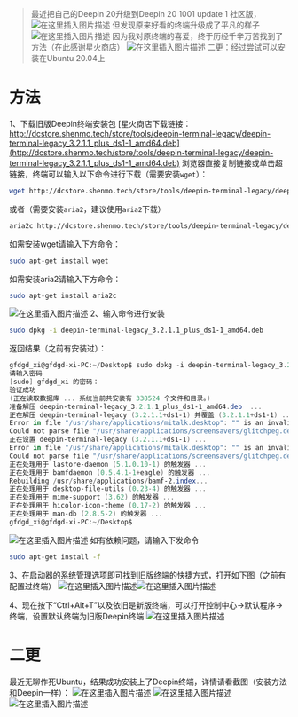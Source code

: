 > 最近把自己的Deepin 20升级到Deepin 20 1001 update 1 社区版，
> ![在这里插入图片描述](https://img-blog.csdnimg.cn/20200828191414860.png?x-oss-process=image/watermark,type_ZmFuZ3poZW5naGVpdGk,shadow_10,text_aHR0cHM6Ly9ibG9nLmNzZG4ubmV0L3dlaXhpbl80NjQwMzQ4Mw==,size_16,color_FFFFFF,t_70#pic_center)
> 但发现原来好看的终端升级成了平凡的样子
> ![在这里插入图片描述](https://img-blog.csdnimg.cn/20200828191528389.png?x-oss-process=image/watermark,type_ZmFuZ3poZW5naGVpdGk,shadow_10,text_aHR0cHM6Ly9ibG9nLmNzZG4ubmV0L3dlaXhpbl80NjQwMzQ4Mw==,size_16,color_FFFFFF,t_70#pic_center)
> 因为我对原终端的喜爱，终于历经千辛万苦找到了方法（在此感谢星火商店）
> ![在这里插入图片描述](https://img-blog.csdnimg.cn/20200828191724495.png?x-oss-process=image/watermark,type_ZmFuZ3poZW5naGVpdGk,shadow_10,text_aHR0cHM6Ly9ibG9nLmNzZG4ubmV0L3dlaXhpbl80NjQwMzQ4Mw==,size_16,color_FFFFFF,t_70#pic_center)
> 二更：经过尝试可以安装在Ubuntu 20.04上

# 方法

1、下载旧版Deepin终端安装包
[星火商店下载链接：http://dcstore.shenmo.tech/store/tools/deepin-terminal-legacy/deepin-terminal-legacy_3.2.1.1_plus_ds1-1_amd64.deb](http://dcstore.shenmo.tech/store/tools/deepin-terminal-legacy/deepin-terminal-legacy_3.2.1.1_plus_ds1-1_amd64.deb)
浏览器直接复制链接或单击超链接，终端可以输入以下命令进行下载（需要安装`wget`）：

```bash
wget http://dcstore.shenmo.tech/store/tools/deepin-terminal-legacy/deepin-terminal-legacy_3.2.1.1_plus_ds1-1_amd64.deb
```
或者（需要安装`aria2`，建议使用`aria2`下载）

```bash
aria2c http://dcstore.shenmo.tech/store/tools/deepin-terminal-legacy/deepin-terminal-legacy_3.2.1.1_plus_ds1-1_amd64.deb
```
如需安装wget请输入下方命令：

```bash
sudo apt-get install wget
```
如需安装aria2请输入下方命令：

```bash
sudo apt-get install aria2c
```
![在这里插入图片描述](https://img-blog.csdnimg.cn/2020082819295937.png?x-oss-process=image/watermark,type_ZmFuZ3poZW5naGVpdGk,shadow_10,text_aHR0cHM6Ly9ibG9nLmNzZG4ubmV0L3dlaXhpbl80NjQwMzQ4Mw==,size_16,color_FFFFFF,t_70#pic_center)
2、输入命令进行安装

```bash
sudo dpkg -i deepin-terminal-legacy_3.2.1.1_plus_ds1-1_amd64.deb
```
返回结果（之前有安装过）：

```powershell
gfdgd_xi@gfdgd-xi-PC:~/Desktop$ sudo dpkg -i deepin-terminal-legacy_3.2.1.1_plus_ds1-1_amd64.deb 
请输入密码
[sudo] gfdgd_xi 的密码：
验证成功
(正在读取数据库 ... 系统当前共安装有 338524 个文件和目录。)
准备解压 deepin-terminal-legacy_3.2.1.1_plus_ds1-1_amd64.deb  ...
正在解压 deepin-terminal-legacy (3.2.1.1+ds1-1) 并覆盖 (3.2.1.1+ds1-1) ...
Error in file "/usr/share/applications/mitalk.desktop": "" is an invalid MIME type ("" does not contain a subtype)
Could not parse file "/usr/share/applications/screensavers/glitchpeg.desktop": Key file contains line ?several times a second.  After a while, finds a new image to corrupt. Written by Jamie Zawinski; 2018.? which is not a key-value pair, group, or comment
正在设置 deepin-terminal-legacy (3.2.1.1+ds1-1) ...
Error in file "/usr/share/applications/mitalk.desktop": "" is an invalid MIME type ("" does not contain a subtype)
Could not parse file "/usr/share/applications/screensavers/glitchpeg.desktop": Key file contains line ?several times a second.  After a while, finds a new image to corrupt. Written by Jamie Zawinski; 2018.? which is not a key-value pair, group, or comment
正在处理用于 lastore-daemon (5.1.0.10-1) 的触发器 ...
正在处理用于 bamfdaemon (0.5.4.1-1+eagle) 的触发器 ...
Rebuilding /usr/share/applications/bamf-2.index...
正在处理用于 desktop-file-utils (0.23-4) 的触发器 ...
正在处理用于 mime-support (3.62) 的触发器 ...
正在处理用于 hicolor-icon-theme (0.17-2) 的触发器 ...
正在处理用于 man-db (2.8.5-2) 的触发器 ...
gfdgd_xi@gfdgd-xi-PC:~/Desktop$ 

```

![在这里插入图片描述](https://img-blog.csdnimg.cn/2020082819332787.png?x-oss-process=image/watermark,type_ZmFuZ3poZW5naGVpdGk,shadow_10,text_aHR0cHM6Ly9ibG9nLmNzZG4ubmV0L3dlaXhpbl80NjQwMzQ4Mw==,size_16,color_FFFFFF,t_70#pic_center)
如有依赖问题，请输入下发命令

```bash
sudo apt-get install -f
```

3、在启动器的系统管理选项即可找到旧版终端的快捷方式，打开如下图（之前有配置过终端）
![在这里插入图片描述](https://img-blog.csdnimg.cn/20200828193500770.png?x-oss-process=image/watermark,type_ZmFuZ3poZW5naGVpdGk,shadow_10,text_aHR0cHM6Ly9ibG9nLmNzZG4ubmV0L3dlaXhpbl80NjQwMzQ4Mw==,size_16,color_FFFFFF,t_70#pic_center)![在这里插入图片描述](https://img-blog.csdnimg.cn/20200828193553772.png?x-oss-process=image/watermark,type_ZmFuZ3poZW5naGVpdGk,shadow_10,text_aHR0cHM6Ly9ibG9nLmNzZG4ubmV0L3dlaXhpbl80NjQwMzQ4Mw==,size_16,color_FFFFFF,t_70#pic_center)



4、现在按下“Ctrl+Alt+T”以及依旧是新版终端，可以打开控制中心→默认程序→终端，设置默认终端为旧版Deepin终端
![在这里插入图片描述](https://img-blog.csdnimg.cn/20200828203740503.png?x-oss-process=image/watermark,type_ZmFuZ3poZW5naGVpdGk,shadow_10,text_aHR0cHM6Ly9ibG9nLmNzZG4ubmV0L3dlaXhpbl80NjQwMzQ4Mw==,size_16,color_FFFFFF,t_70#pic_center)


# 二更

最近无聊作死Ubuntu，结果成功安装上了Deepin终端，详情请看截图（安装方法和Deepin一样）：
![在这里插入图片描述](https://img-blog.csdnimg.cn/20200829154334161.png?x-oss-process=image/watermark,type_ZmFuZ3poZW5naGVpdGk,shadow_10,text_aHR0cHM6Ly9ibG9nLmNzZG4ubmV0L3dlaXhpbl80NjQwMzQ4Mw==,size_16,color_FFFFFF,t_70#pic_center)
![在这里插入图片描述](https://img-blog.csdnimg.cn/20200829154557650.png?x-oss-process=image/watermark,type_ZmFuZ3poZW5naGVpdGk,shadow_10,text_aHR0cHM6Ly9ibG9nLmNzZG4ubmV0L3dlaXhpbl80NjQwMzQ4Mw==,size_16,color_FFFFFF,t_70#pic_center)
![在这里插入图片描述](https://img-blog.csdnimg.cn/20200829154619479.png?x-oss-process=image/watermark,type_ZmFuZ3poZW5naGVpdGk,shadow_10,text_aHR0cHM6Ly9ibG9nLmNzZG4ubmV0L3dlaXhpbl80NjQwMzQ4Mw==,size_16,color_FFFFFF,t_70#pic_center)




